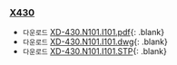 
### [X430](#x430)
- `다운로드` [XD-430.N101.I101.pdf]{: .blank}
- `다운로드` [XD-430.N101.I101.dwg]{: .blank}
- `다운로드` [XD-430.N101.I101.STP]{: .blank}

<!-- {% include kr/dxl/download_center_notice.md %} -->

[XD-430.N101.I101.pdf]: https://www.robotis.com/service/download.php?no=2080
[XD-430.N101.I101.dwg]: https://www.robotis.com/service/download.php?no=2079
[XD-430.N101.I101.STP]: https://www.robotis.com/service/download.php?no=2081
